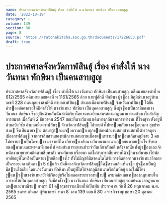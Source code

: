 ```yaml
---
name: ประกาศศาลจังหวัดกาฬสินธุ์ เรื่อง คำสั่งให้ นางวันทนา ทักษิมา เป็นคนสาบสูญ
date: '2022-10-19'
category: ง
volume: 139
section: 80
page: 8
source: 'https://ratchakitcha.soc.go.th/documents/17226653.pdf'
draft: true
---
```


# ประกาศศาลจังหวัดกาฬสินธุ์ เรื่อง คำสั่งให้ นางวันทนา ทักษิมา เป็นคนสาบสูญ

ประกาศศาลจังหวัดกาฬสินธุ เรื่อง คําสั่งให้ นางวันทนา ทักษิมา เป็นคนสาบสูญ คดีหมายเลขดําที่ พ 612/2565 คดีหมายเลขแดงที่ พ 1161/2565 ด้วย นายฟูศักดิ์ ทักษิมา ผู้รอง มีภูมิลําเนาอยู่บ้านเลขที่ 228 ถนนกุดยางสามัคคี ตําบลกาฬสินธุ อําเภอเมืองกาฬสินธุ จังหวัดกาฬสินธุ ได้ยื่นคํารองต่อศาลขอให้มีคําสั่งให้ นางวันทนา ทักษิมา เป็นบุคคลสาบสูญ ซึ่งผู้รองเป็นสามีของนางวันทนา ทักษิมา ซึ่งอยู่กินด้วยกันฉันสามีภริยาโดยจดทะเบียนสมรสตามกฎหมาย ตามสําเนาใบสําคัญการสมรส เมื่อวันที่ 2 ธันวาคม 2547 ขณะที่นางวันทนาเดินทางกลับจากการทํางาน ที่โรงสุรา ตั้งอยู่ที่ตําบลบึงวิชัย อําเภอเมืองกาฬสินธุ จังหวัดกาฬสินธุ ได้หายตัวไปพรอมกับนางออยนภา สุขประสงค ซึ่งเป็นนายจาง ต่อมาผู้รองแจงความรองทุกขต่อพนักงานสอบสวนสถานีตํารวจภูธรเมืองกาฬสินธุ จากการสืบสวนของพนักงานสอบสวนเบื้องตนทราบวากอนเกิดเหตุมีชาย 3 คน ไม่ทราบวาเป็นใครบาง มาจากที่ใด เกี่ยวของกับนางวันทนาและนางออยนภาอยางไร ขับรถยนตมาพบและพาคนทั้งสองไป ตามสําเนารายงานประจําวันเกี่ยวกับคดี หลังจากนั้นทั้งผู้รองและเจ้าพนักงานพยายามติดตามสืบหาตัว นางวันทนาเรื่อยมา แต่ไม่สามารถสืบทราบได้วานางวันทนาไปพักอาศัยอยู่ที่ใดหรือเป็นตายรายดีอยางไร ทั้งไม่มีญาติมิตรคนใดได้รับการติดต่อจากนางวันทนาอีกเลยเป็นระยะเวลาเกินกวา 5 ปแล้ว บัดนี้ศาลจังหวัดกาฬสินธุไตสวนแล้วเห็นวา ผู้รองเป็นผู้มีสวนได้เสีย โดยนางวันทนา ทักษิมา เป็นผู้ที่ได้ไปจากภูมิลําเนาหรือถิ่นที่อยู่ และไม่มีใครรูแนวานางวันทนายังมีชีวิตอยู่หรือไม่ตลอดระยะเวลาหาป ครบหลักเกณฑของกฎหมายในการขอให้เป็นบุคคลสาบสูญ จึงมีคําสั่งวา นางวันทนา ทักษิมา เป็นคนสาบสูญ ตามประมวลกฎหมายแพงและพาณิชย มาตรา 61 คาฤชาธรรมเนียมให้เป็นพับ ประกาศ ณ วันที่ 26 พฤษภาคม พ.ศ. 2565 ธนพร เกิดผล ผู้พิพากษา ้ หนา 8 ่ เลม 139 ตอนที่ 80 ง ราชกิจจานุเบกษา 20 ตุลาคม 2565
